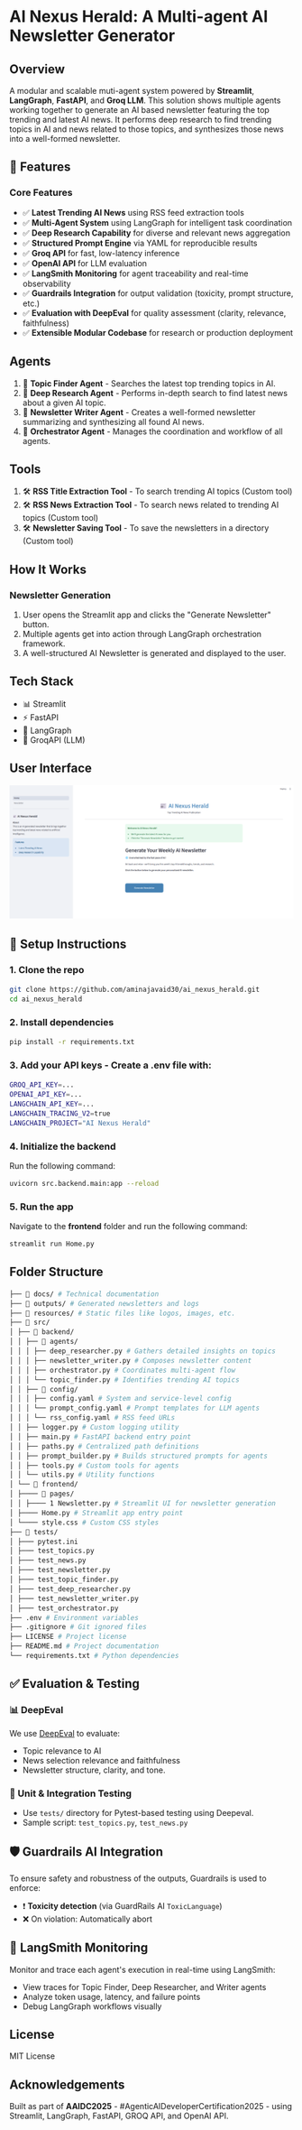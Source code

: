 # AI Nexus Herald: A Multi-agent AI Newsletter Generator

## Overview
A modular and scalable muti-agent system powered by **Streamlit**, **LangGraph**, **FastAPI**, and **Groq LLM**. This solution shows multiple agents working together to generate an AI based newsletter featuring the top trending and latest AI news. It performs deep research to find trending topics in AI and news related to those topics, and synthesizes those news into a well-formed newsletter. 


## 🚀 Features
### Core Features
- ✅ **Latest Trending AI News** using RSS feed extraction tools
- ✅ **Multi-Agent System** using LangGraph for intelligent task coordination
- ✅ **Deep Research Capability** for diverse and relevant news aggregation
- ✅ **Structured Prompt Engine** via YAML for reproducible results
- ✅ **Groq API** for fast, low-latency inference
- ✅ **OpenAI API** for LLM evaluation
- ✅ **LangSmith Monitoring** for agent traceability and real-time observability
- ✅ **Guardrails Integration** for output validation (toxicity, prompt structure, etc.)
- ✅ **Evaluation with DeepEval** for quality assessment (clarity, relevance, faithfulness)
- ✅ **Extensible Modular Codebase** for research or production deployment


## Agents
1. 🤖 **Topic Finder Agent** - Searches the latest top trending topics in AI.
2. 🤖 **Deep Research Agent** - Performs in-depth search to find latest news about a given AI topic.
3. 🤖 **Newsletter Writer Agent** - Creates a well-formed newsletter summarizing and synthesizing all found AI news.
4. 🤖 **Orchestrator Agent** - Manages the coordination and workflow of all agents. 

## Tools
1. 🛠️ **RSS Title Extraction Tool** - To search trending AI topics (Custom tool)
2. 🛠️ **RSS News Extraction Tool** - To search news related to trending AI topics (Custom tool)
3. 🛠️ **Newsletter Saving Tool** - To save the newsletters in a directory (Custom tool)


## How It Works
### **Newsletter Generation**
1. User opens the Streamlit app and clicks the "Generate Newsletter" button.
2. Multiple agents get into action through LangGraph orchestration framework.
3. A well-structured AI Newsletter is generated and displayed to the user.

## Tech Stack
- 📊 Streamlit
- ⚡ FastAPI
- 🧬 LangGraph
- 🧠 GroqAPI (LLM)

## User Interface
<img src="resources/ai_nexus_herald.png">

## 🔧 Setup Instructions
### 1. Clone the repo
```sh
git clone https://github.com/aminajavaid30/ai_nexus_herald.git
cd ai_nexus_herald
```

### 2. Install dependencies
```sh
pip install -r requirements.txt
```

### 3. **Add your API keys** - Create a .env file with:
```sh
GROQ_API_KEY=...
OPENAI_API_KEY=...
LANGCHAIN_API_KEY=...
LANGCHAIN_TRACING_V2=true
LANGCHAIN_PROJECT="AI Nexus Herald"
```

### 4. Initialize the backend
Run the following command:
```sh
uvicorn src.backend.main:app --reload
```

### 5. Run the app
Navigate to the **frontend** folder and run the following command:
```sh
streamlit run Home.py
```

## Folder Structure
```sh
├── 📂 docs/ # Technical documentation
├── 📂 outputs/ # Generated newsletters and logs
├── 📂 resources/ # Static files like logos, images, etc.
├── 📂 src/
│ ├── 📂 backend/
│ │ ├── 📂 agents/
│ │ │ ├── deep_researcher.py # Gathers detailed insights on topics
│ │ │ ├── newsletter_writer.py # Composes newsletter content
│ │ │ ├── orchestrator.py # Coordinates multi-agent flow
│ │ │ └── topic_finder.py # Identifies trending AI topics
│ │ ├── 📂 config/
│ │ │ ├── config.yaml # System and service-level config
│ │ │ └── prompt_config.yaml # Prompt templates for LLM agents
│ │ │ └── rss_config.yaml # RSS feed URLs
│ │ ├── logger.py # Custom logging utility
│ │ ├── main.py # FastAPI backend entry point
│ │ ├── paths.py # Centralized path definitions
│ │ ├── prompt_builder.py # Builds structured prompts for agents
│ │ ├── tools.py # Custom tools for agents
│ │ └── utils.py # Utility functions
│ └── 📂 frontend/
│ ├──── 📂 pages/
│ │ ├──── 1 Newsletter.py # Streamlit UI for newsletter generation
│ ├──── Home.py # Streamlit app entry point
│ └──── style.css # Custom CSS styles
├── 📂 tests/
│ ├─── pytest.ini
│ ├─── test_topics.py
│ ├─── test_news.py
│ ├─── test_newsletter.py
│ ├─── test_topic_finder.py
│ ├─── test_deep_researcher.py
│ ├─── test_newsletter_writer.py
│ ├─── test_orchestrator.py 
├── .env # Environment variables
├── .gitignore # Git ignored files
├── LICENSE # Project license
├── README.md # Project documentation
└── requirements.txt # Python dependencies
```

## ✅ Evaluation & Testing

### 📊 DeepEval
We use [DeepEval](https://github.com/confident-ai/deepeval) to evaluate:
- Topic relevance to AI
- News selection relevance and faithfulness
- Newsletter structure, clarity, and tone.

### 🧪 Unit & Integration Testing
- Use `tests/` directory for Pytest-based testing using Deepeval.
- Sample script: `test_topics.py`, `test_news.py`


## 🛡️ Guardrails AI Integration

To ensure safety and robustness of the outputs, Guardrails is used to enforce:
- ❗ **Toxicity detection** (via GuardRails AI `ToxicLanguage`)
- ❌ On violation: Automatically abort


## 📡 LangSmith Monitoring

Monitor and trace each agent's execution in real-time using LangSmith:
- View traces for Topic Finder, Deep Researcher, and Writer agents
- Analyze token usage, latency, and failure points
- Debug LangGraph workflows visually


## License
MIT License

## Acknowledgements
Built as part of **AAIDC2025** - #AgenticAIDeveloperCertification2025 - using Streamlit, LangGraph, FastAPI, GROQ API, and OpenAI API.